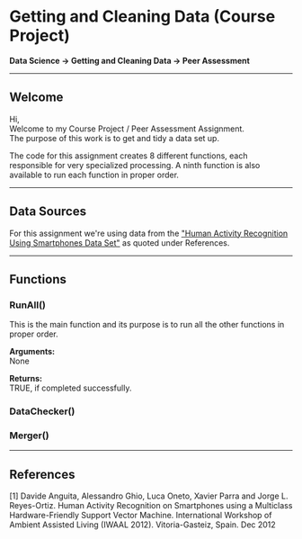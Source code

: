 # Getting and Cleaning Data (Course Project)  
**Data Science -> Getting and Cleaning Data -> Peer Assessment**   
   
   
-------------------  
## Welcome  

Hi,  
Welcome to my Course Project / Peer Assessment Assignment.  
The purpose of this work is to get and tidy a data set up.

The code for this assignment creates 8 different functions, each responsible for very specialized processing. A ninth function is also available to run each function in proper order.

   
-------------------
## Data Sources
For this assignment we're using data from the ["Human Activity Recognition Using Smartphones Data Set"](http://archive.ics.uci.edu/ml/datasets/Human+Activity+Recognition+Using+Smartphones) as quoted under References.


-------------------
## Functions

### RunAll()
This is the main function and its purpose is to run all the other functions in proper order.  
  
**Arguments:**  
None

**Returns:**  
TRUE, if completed successfully.

### DataChecker()


### Merger()



-------------------
## References

[1] Davide Anguita, Alessandro Ghio, Luca Oneto, Xavier Parra and Jorge L. Reyes-Ortiz. Human Activity Recognition on Smartphones using a Multiclass Hardware-Friendly Support Vector Machine. International Workshop of Ambient Assisted Living (IWAAL 2012). Vitoria-Gasteiz, Spain. Dec 2012

